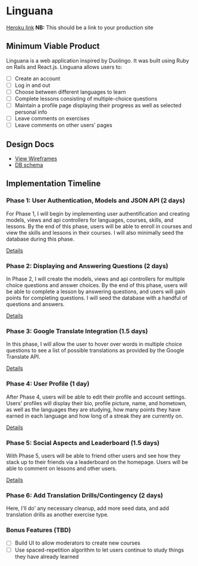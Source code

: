 # Linguana

[Heroku link][heroku] **NB:** This should be a link to your production site

[heroku]: http://linguana.co

## Minimum Viable Product

Linguana is a web application inspired by Duolingo. It was built using Ruby on Rails
and React.js. Linguana allows users to:

- [ ] Create an account
- [ ] Log in and out
- [ ] Choose between different languages to learn
- [ ] Complete lessons consisting of multiple-choice questions
- [ ] Maintain a profile page displaying their progress as well as selected personal info
- [ ] Leave comments on exercises
- [ ] Leave comments on other users' pages

## Design Docs
* [View Wireframes][view]
* [DB schema][schema]

[view]: ./docs/views.md
[schema]: ./docs/schema.md

## Implementation Timeline

### Phase 1: User Authentication, Models and JSON API (2 days) 

For Phase 1, I will begin by implementing user authentification and creating models, views and api controllers for languages, courses, skills, and lessons. By the end of this phase, users will be able to enroll in courses and view the skills and lessons in their courses. I will also minimally seed the database during this phase.

[Details][phase-one]

### Phase 2: Displaying and Answering Questions (2 days)

In Phase 2, I will create the models, views and api controllers for multiple choice questions and answer choices. By the end of this phase, users will be able to complete a lesson by answering questions, and users will gain points for completing questions. I will seed the database with a handful of questions and answers.


[Details][phase-two]

### Phase 3: Google Translate Integration (1.5 days)

In this phase, I will allow the user to hover over words in multiple choice questions to see a list of possible translations as provided by the Google Translate API.

[Details][phase-three]

### Phase 4: User Profile (1 day)

After Phase 4, users will be able to edit their profile and account settings. Users' profiles will display their bio, profile picture, name, and hometown, as well as the languages they are studying, how many points they have earned in each language and how long of a streak they are currently on.

[Details][phase-four]

### Phase 5: Social Aspects and Leaderboard (1.5 days)

With Phase 5, users will be able to friend other users and see how they stack up to their friends via a leaderboard on the homepage. Users will be able to comment on lessons and other users.

[Details][phase-five] 

### Phase 6: Add Translation Drills/Contingency (2 days)

Here, I'll do' any necessary cleanup, add more seed data, and add translation drills as another exercise type. 


### Bonus Features (TBD)
- [ ] Build UI to allow moderators to create new courses
- [ ] Use spaced-repetition algorithm to let users continue to study things they have already learned 

[phase-one]: ./docs/phases/phase1.md
[phase-two]: ./docs/phases/phase2.md
[phase-three]: ./docs/phases/phase3.md
[phase-four]: ./docs/phases/phase4.md
[phase-five]: ./docs/phases/phase5.md
